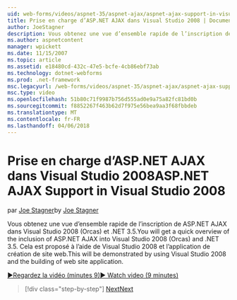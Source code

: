 ```yaml
---
uid: web-forms/videos/aspnet-35/aspnet-ajax/aspnet-ajax-support-in-visual-studio-2008
title: Prise en charge d’ASP.NET AJAX dans Visual Studio 2008 | Documents Microsoft
author: JoeStagner
description: Vous obtenez une vue d’ensemble rapide de l’inscription de ASP.NET AJAX dans Visual Studio 2008 (Orcas) et .NET 3.5. Cela est présenté à l’aide de Visual Studio en cours...
ms.author: aspnetcontent
manager: wpickett
ms.date: 11/15/2007
ms.topic: article
ms.assetid: e18480cd-432c-47e5-bcfe-4cb86ebf73ab
ms.technology: dotnet-webforms
ms.prod: .net-framework
msc.legacyurl: /web-forms/videos/aspnet-35/aspnet-ajax/aspnet-ajax-support-in-visual-studio-2008
msc.type: video
ms.openlocfilehash: 51b80c71f9987b756d555ad0e9a75a82fc81bd0b
ms.sourcegitcommit: f8852267f463b62d7f975e56bea9aa3f68fbbdeb
ms.translationtype: MT
ms.contentlocale: fr-FR
ms.lasthandoff: 04/06/2018
---
```

<a name="aspnet-ajax-support-in-visual-studio-2008"></a><span data-ttu-id="70bbe-104">Prise en charge d’ASP.NET AJAX dans Visual Studio 2008</span><span class="sxs-lookup"><span data-stu-id="70bbe-104">ASP.NET AJAX Support in Visual Studio 2008</span></span>
====================
<span data-ttu-id="70bbe-105">par [Joe Stagner](https://github.com/JoeStagner)</span><span class="sxs-lookup"><span data-stu-id="70bbe-105">by [Joe Stagner](https://github.com/JoeStagner)</span></span>

<span data-ttu-id="70bbe-106">Vous obtenez une vue d’ensemble rapide de l’inscription de ASP.NET AJAX dans Visual Studio 2008 (Orcas) et .NET 3.5.</span><span class="sxs-lookup"><span data-stu-id="70bbe-106">You will get a quick overview of the inclusion of ASP.NET AJAX into Visual Studio 2008 (Orcas) and .NET 3.5.</span></span> <span data-ttu-id="70bbe-107">Cela est proposé à l’aide de Visual Studio 2008 et l’application de création de site web.</span><span class="sxs-lookup"><span data-stu-id="70bbe-107">This will be demonstrated by using Visual Studio 2008 and the building of web site application.</span></span>

[<span data-ttu-id="70bbe-108">&#9654;Regardez la vidéo (minutes 9)</span><span class="sxs-lookup"><span data-stu-id="70bbe-108">&#9654; Watch video (9 minutes)</span></span>](https://channel9.msdn.com/Blogs/ASP-NET-Site-Videos/aspnet-ajax-support-in-visual-studio-2008)

> [!div class="step-by-step"]
> [<span data-ttu-id="70bbe-109">Next</span><span class="sxs-lookup"><span data-stu-id="70bbe-109">Next</span></span>](adding-ajax-functionality-to-an-existing-aspnet-page.md)
